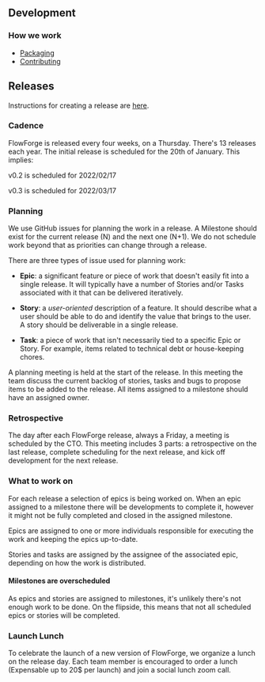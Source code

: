 ## Development

### How we work

- [Packaging](../development/packaging.md)
- [Contributing](../development/contributing.md)

## Releases

Instructions for creating a release are [here](../development/release.md).

### Cadence

FlowForge is released every four weeks, on a Thursday. There's 13 releases each
year. The initial release is scheduled for the 20th of January. This implies:

v0.2 is scheduled for 2022/02/17

v0.3 is scheduled for 2022/03/17

### Planning

We use GitHub issues for planning the work in a release. A Milestone should exist
for the current release (N) and the next one (N+1). We do not schedule work beyond
that as priorities can change through a release.

There are three types of issue used for planning work:

 - **Epic**: a significant feature or piece of work that doesn't easily fit into
   a single release. It will typically have a number of Stories
   and/or Tasks associated with it that can be delivered iteratively.

 - **Story**: a *user-oriented* description of a feature. It should describe what
   a user should be able to do and identify the value that brings to the user.
   A story should be deliverable in a single release.

 - **Task**: a piece of work that isn't necessarily tied to a specific Epic or Story.
   For example, items related to technical debt or house-keeping chores.

A planning meeting is held at the start of the release. In this meeting the team
discuss the current backlog of stories, tasks and bugs to propose items to be added
to the release. All items assigned to a milestone should have an assigned owner.

### Retrospective

The day after each FlowForge release, always a Friday, a meeting is scheduled
by the CTO. This meeting includes 3 parts: a retrospective on the last release,
complete scheduling for the next release, and kick off development for the next
release.

### What to work on

For each release a selection of epics is being worked on. When an epic assigned
to a milestone there will be developments to complete it, however it might not
be fully completed and closed in the assigned milestone.

Epics are assigned to one or more individuals responsible for executing the work
and keeping the epics up-to-date.

Stories and tasks are assigned by the assignee of the associated epic, depending
on how the work is distributed.

#### Milestones are overscheduled

As epics and stories are assigned to milestones, it's unlikely there's not
enough work to be done. On the flipside, this means that not all scheduled epics
or stories will be completed.

### Launch Lunch

To celebrate the launch of a new version of FlowForge, we organize a lunch on the
release day. Each team member is encouraged to order a lunch (Expensable up to 20$
per launch) and join a social lunch zoom call.
